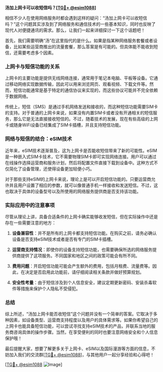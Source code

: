 **汤加上网卡可以收短信吗？[[TG💪+ @esim1088](https://t.me/s/esim1088)]**

相信不少人在使用网络服务时都会遇到这样的疑问：“汤加上网卡可以收短信吗？”这个问题其实涉及到了网络服务和通信技术的一些基本知识，同时也反映了现代人对便捷通讯的需求。那么，让我们一起来详细探讨一下这个话题吧！

首先，我们需要明确“汤”在这里指代的是什么。如果是指某种网络服务套餐或者设备，比如某些运营商推出的流量套餐，那么答案是有可能的。但具体能不能收到短信，还需要考虑多个因素。

### 上网卡与短信功能的关系

上网卡的主要功能是提供无线网络连接，通常用于笔记本电脑、平板等设备。它通过移动网络实现数据传输，因此可以用来浏览网页、观看视频、下载文件等。然而，短信功能通常是基于特定的通信协议来实现的，而这些协议可能并不完全依赖于数据网络。

传统上，短信（SMS）是通过手机网络发送和接收的，而这种短信功能需要SIM卡的支持。对于普通的上网卡来说，如果没有内置SIM卡或者没有开通相关的短信服务，那么它是无法直接接收短信的。不过，随着技术的发展，现在有些高级的上网卡或随身WiFi设备已经集成了SIM卡插槽，并且支持短信功能。

### 网络与短信的结合：eSIM技术

近年来，eSIM技术逐渐普及，这为上网卡是否能收短信带来了新的可能性。eSIM是一种嵌入式SIM卡技术，它不需要物理SIM卡即可实现网络连接。用户可以通过在线操作选择运营商和服务计划，然后将配置文件直接下载到设备中。这种方式不仅简化了设备管理，还使得设备更加轻便小巧。

对于那些支持eSIM的上网卡来说，理论上是可以开启短信功能的。只要运营商允许并且用户设置了相应的参数，就可以像普通手机一样接收和发送短信。不过，这也取决于具体的设备型号以及所使用的网络服务提供商是否支持该功能。

### 实际应用中的注意事项

尽管从理论上讲，具备合适条件的上网卡确实能够收发短信，但在实际操作中还是存在一些需要注意的地方：

1. **设备兼容性**：并不是所有的上网卡都支持短信功能。在购买之前，请务必确认设备是否支持eSIM技术或者是否有专门的SIM卡插槽。
   
2. **运营商支持情况**：即使你的设备支持短信功能，也需要确保所选的网络服务提供商提供了这项服务。不同国家和地区之间的政策可能会有所不同。

3. **费用问题**：开启短信功能可能会产生额外的费用，包括月租费、流量费等。因此，在决定是否启用此功能前，请仔细阅读相关条款并做好预算规划。

4. **安全性考量**：由于短信涉及到个人信息安全，建议定期更新密码、安装杀毒软件等措施来保护个人隐私不受侵犯。

### 总结

综上所述，“汤加上网卡能否收短信”这个问题并没有一个简单的答案。它取决于多种因素，如设备类型、运营商支持程度以及用户的具体需求等。如果你希望自己的上网卡也能具备短信功能，可以尝试寻找支持eSIM技术的产品，并联系当地的服务商咨询具体的操作步骤。当然，在享受便利的同时也要注意网络安全和个人信息保护哦！

最后提醒大家，想要了解更多关于上网卡、eSIM以及国际漫游等方面的信息，不妨加入我们的交流群[[TG💪+ @esim1088](https://t.me/s/esim1088)]，与其他用户一起分享经验和心得吧！

[[TG💪+ @esim1088](https://t.me/s/esim1088) ![Image](https://i.postimg.cc/4NQfJmqS/Snipaste-2025-05-13-00-14-12.png)]